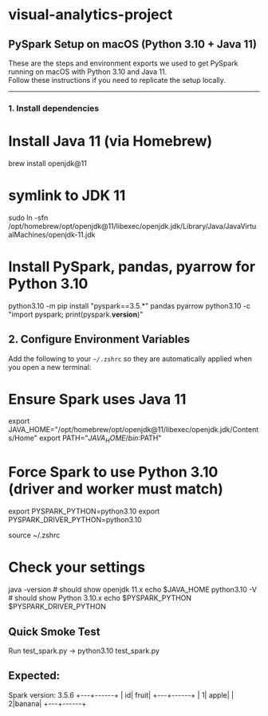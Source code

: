 # visual-analytics-project

## PySpark Setup on macOS (Python 3.10 + Java 11)

These are the steps and environment exports we used to get PySpark running on macOS with Python 3.10 and Java 11.  
Follow these instructions if you need to replicate the setup locally.

---

### 1. Install dependencies

# Install Java 11 (via Homebrew)
brew install openjdk@11

# symlink to JDK 11
sudo ln -sfn /opt/homebrew/opt/openjdk@11/libexec/openjdk.jdk/Library/Java/JavaVirtualMachines/openjdk-11.jdk

# Install PySpark, pandas, pyarrow for Python 3.10
python3.10 -m pip install "pyspark==3.5.*" pandas pyarrow
python3.10 -c "import pyspark; print(pyspark.__version__)"

## 2. Configure Environment Variables

Add the following to your `~/.zshrc` so they are automatically applied when you open a new terminal:

# Ensure Spark uses Java 11
export JAVA_HOME="/opt/homebrew/opt/openjdk@11/libexec/openjdk.jdk/Contents/Home"
export PATH="$JAVA_HOME/bin:$PATH"

# Force Spark to use Python 3.10 (driver and worker must match)
export PYSPARK_PYTHON=python3.10
export PYSPARK_DRIVER_PYTHON=python3.10

source ~/.zshrc

# Check your settings
java -version        # should show openjdk 11.x
echo $JAVA_HOME
python3.10 -V        # should show Python 3.10.x
echo $PYSPARK_PYTHON $PYSPARK_DRIVER_PYTHON

## Quick Smoke Test
Run test_spark.py -> python3.10 test_spark.py

## Expected:
Spark version: 3.5.6
+---+------+
| id| fruit|
+---+------+
|  1| apple|
|  2|banana|
+---+------+



